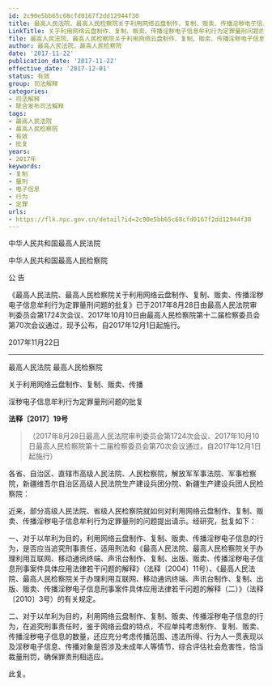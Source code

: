 ```yaml
---
id: 2c90e5bb65c68cfd0167f2dd12944f30
title: 最高人民法院、最高人民检察院关于利用网络云盘制作、复制、贩卖、传播淫秽电子信息牟利行为定罪量刑问题的批复
LinkTitle: 关于利用网络云盘制作、复制、贩卖、传播淫秽电子信息牟利行为定罪量刑问题的批复（2017）
file: 最高人民法院、最高人民检察院关于利用网络云盘制作、复制、贩卖、传播淫秽电子信息牟利行为定罪量刑问题的批复_20171122_2c90e5bb65c68cfd0167f2dd12944f30.docx
author: 最高人民法院、最高人民检察院
date: '2017-11-22'
publication_date: '2017-11-22'
effective_date: '2017-12-01'
status: 有效
group: 司法解释
categories:
- 司法解释
- 联合发布司法解释
tags:
- 最高人民法院
- 最高人民检察院
- 有效
- 批复
years:
- 2017年
keywords:
- 复制
- 量刑
- 电子信息
- 行为
- 定罪
urls:
- https://flk.npc.gov.cn/detail?id=2c90e5bb65c68cfd0167f2dd12944f30
---
```


中华人民共和国最高人民法院

中华人民共和国最高人民检察院

公 告

《最高人民法院、最高人民检察院关于利用网络云盘制作、复制、贩卖、传播淫秽电子信息牟利行为定罪量刑问题的批复》已于2017年8月28日由最高人民法院审判委员会第1724次会议、2017年10月10日由最高人民检察院第十二届检察委员会第70次会议通过，现予公布，自2017年12月1日起施行。

2017年11月22日

---

最高人民法院 最高人民检察院

关于利用网络云盘制作、复制、贩卖、传播

淫秽电子信息牟利行为定罪量刑问题的批复

**法释〔2017〕19号**

> （2017年8月28日最高人民法院审判委员会第1724次会议、2017年10月10日最高人民检察院第十二届检察委员会第70次会议通过，自2017年12月1日起施行）

各省、自治区、直辖市高级人民法院、人民检察院，解放军军事法院、军事检察院，新疆维吾尔自治区高级人民法院生产建设兵团分院、新疆生产建设兵团人民检察院：

近来，部分高级人民法院、省级人民检察院就如何对利用网络云盘制作、复制、贩卖、传播淫秽电子信息牟利行为定罪量刑的问题提出请示。经研究，批复如下：

一、对于以牟利为目的，利用网络云盘制作、复制、贩卖、传播淫秽电子信息的行为，是否应当追究刑事责任，适用刑法和《最高人民法院、最高人民检察院关于办理利用互联网、移动通讯终端、声讯台制作、复制、出版、贩卖、传播淫秽电子信息刑事案件具体应用法律若干问题的解释》（法释〔2004〕11号）、《最高人民法院、最高人民检察院关于办理利用互联网、移动通讯终端、声讯台制作、复制、出版、贩卖、传播淫秽电子信息刑事案件具体应用法律若干问题的解释（二）》（法释〔2010〕3号）的有关规定。

二、对于以牟利为目的，利用网络云盘制作、复制、贩卖、传播淫秽电子信息的行为，在追究刑事责任时，鉴于网络云盘的特点，不应单纯考虑制作、复制、贩卖、传播淫秽电子信息的数量，还应充分考虑传播范围、违法所得、行为人一贯表现以及淫秽电子信息、传播对象是否涉及未成年人等情节，综合评估社会危害性，恰当裁量刑罚，确保罪责刑相适应。

此复。
